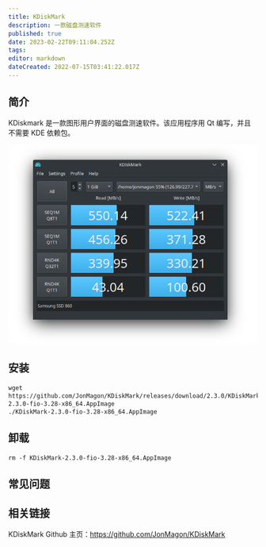 ```yaml
---
title: KDiskMark
description: 一款磁盘测速软件
published: true
date: 2023-02-22T09:11:04.252Z
tags: 
editor: markdown
dateCreated: 2022-07-15T03:41:22.017Z
---
```


## 简介
KDiskmark 是一款图形用户界面的磁盘测速软件。该应用程序用 Qt 编写，并且不需要 KDE 依赖包。

![kdiskmark.png](/kdiskmark.png)

## 安装
```
wget https://github.com/JonMagon/KDiskMark/releases/download/2.3.0/KDiskMark-2.3.0-fio-3.28-x86_64.AppImage
./KDiskMark-2.3.0-fio-3.28-x86_64.AppImage
```

## 卸载
```
rm -f KDiskMark-2.3.0-fio-3.28-x86_64.AppImage
```

## 常见问题
## 相关链接
KDiskMark Github 主页：https://github.com/JonMagon/KDiskMark